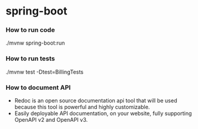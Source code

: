 # spring-boot
### How to run code

 ./mvnw spring-boot:run

### How to run tests

./mvnw test -Dtest=BillingTests

### How to document API

* Redoc is an open source documentation api tool that will be used because this tool is powerful and highly customizable.
* Easily deployable API documentation, on your website, fully supporting OpenAPI v2 and OpenAPI v3.


